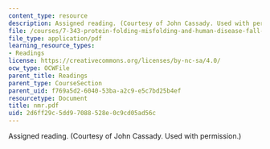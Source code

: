 ```yaml
---
content_type: resource
description: Assigned reading. (Courtesy of John Cassady. Used with permission.)
file: /courses/7-343-protein-folding-misfolding-and-human-disease-fall-2004/2d6ff29c5dd97088528e0c9cd05ad56c_nmr.pdf
file_type: application/pdf
learning_resource_types:
- Readings
license: https://creativecommons.org/licenses/by-nc-sa/4.0/
ocw_type: OCWFile
parent_title: Readings
parent_type: CourseSection
parent_uid: f769a5d2-6040-53ba-a2c9-e5c7bd25b4ef
resourcetype: Document
title: nmr.pdf
uid: 2d6ff29c-5dd9-7088-528e-0c9cd05ad56c
---
```

Assigned reading. (Courtesy of John Cassady. Used with permission.)